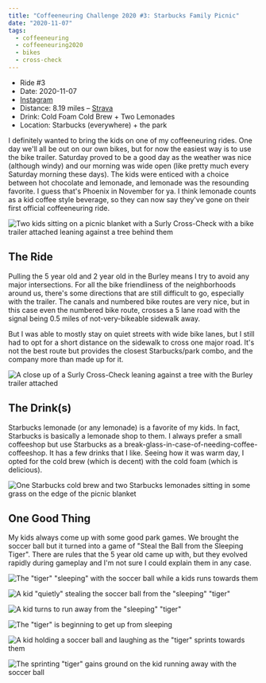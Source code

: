 ```yaml
---
title: "Coffeeneuring Challenge 2020 #3: Starbucks Family Picnic"
date: "2020-11-07"
tags:
  - coffeeneuring
  - coffeeneuring2020
  - bikes
  - cross-check
---
```


- Ride #3
- Date: 2020-11-07
- [Instagram](https://www.instagram.com/p/CHen2fypVXv/)
- Distance: 8.19 miles – [Strava](https://www.strava.com/activities/4320449575)
- Drink: Cold Foam Cold Brew + Two Lemonades
- Location: Starbucks (everywhere) + the park

I definitely wanted to bring the kids on one of my coffeeneuring rides. One day we'll all be out on our own bikes, but for now the easiest way is to use the bike trailer. Saturday proved to be a good day as the weather was nice (although windy) and our morning was wide open (like pretty much every Saturday morning these days). The kids were enticed with a choice between hot chocolate and lemonade, and lemonade was the resounding favorite. I guess that's Phoenix in November for ya. I think lemonade counts as a kid coffee style beverage, so they can now say they've gone on their first official coffeeneuring ride.

![Two kids sitting on a picnic blanket with a Surly Cross-Check with a bike trailer attached leaning against a tree behind them](../images/coffeeneuring/2020/ride-3/picnic.jpg)

## The Ride

Pulling the 5 year old and 2 year old in the Burley means I try to avoid any major intersections. For all the bike friendliness of the neighborhoods around us, there's some directions that are still difficult to go, especially with the trailer. The canals and numbered bike routes are very nice, but in this case even the numbered bike route, crosses a 5 lane road with the signal being 0.5 miles of not-very-bikeable sidewalk away.

But I was able to mostly stay on quiet streets with wide bike lanes, but I still had to opt for a short distance on the sidewalk to cross one major road. It's not the best route but provides the closest Starbucks/park combo, and the company more than made up for it.

![A close up of a Surly Cross-Check leaning against a tree with the Burley trailer attached](../images/coffeeneuring/2020/ride-3/bike-with-trailer.jpg)

## The Drink(s)

Starbucks lemonade (or any lemonade) is a favorite of my kids. In fact, Starbucks is basically a lemonade shop to them. I always prefer a small coffeeshop but use Starbucks as a break-glass-in-case-of-needing-coffee-coffeeshop. It has a few drinks that I like. Seeing how it was warm day, I opted for the cold brew (which is decent) with the cold foam (which is delicious).

![One Starbucks cold brew and two Starbucks lemonades sitting in some grass on the edge of the picnic blanket](../images/coffeeneuring/2020/ride-3/drinks.jpg)

## One Good Thing

My kids always come up with some good park games. We brought the soccer ball but it turned into a game of "Steal the Ball from the Sleeping Tiger". There are rules that the 5 year old came up with, but they evolved rapidly during gameplay and I'm not sure I could explain them in any case.

![The "tiger" "sleeping" with the soccer ball while a kids runs towards them](../images/coffeeneuring/2020/ride-3/sleeping-tiger-1.jpg)

![A kid "quietly" stealing the soccer ball from the "sleeping" "tiger"](../images/coffeeneuring/2020/ride-3/sleeping-tiger-2.jpg)

![A kid turns to run away from the "sleeping" "tiger"](../images/coffeeneuring/2020/ride-3/sleeping-tiger-3.jpg)

![The "tiger" is beginning to get up from sleeping](../images/coffeeneuring/2020/ride-3/sleeping-tiger-4.jpg)

![A kid holding a soccer ball and laughing as the "tiger" sprints towards them](../images/coffeeneuring/2020/ride-3/sleeping-tiger-5.jpg)

![The sprinting "tiger" gains ground on the kid running away with the soccer ball](../images/coffeeneuring/2020/ride-3/sleeping-tiger-6.jpg)
